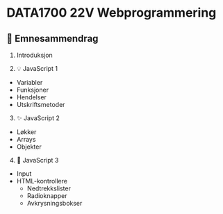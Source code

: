 # DATA1700 22V Webprogrammering

## 📝 Emnesammendrag 

1. Introduksjon

2. 💡 JavaScript 1
  - Variabler
  - Funksjoner
  - Hendelser
  - Utskriftsmetoder

3. ✨ JavaScript 2
  - Løkker
  - Arrays
  - Objekter

4. 🔘 JavaScript 3
  - Input
  - HTML-kontrollere
      - Nedtrekkslister
      - Radioknapper
      - Avkrysningsbokser
